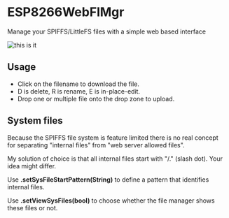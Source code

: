 # ESP8266WebFlMgr
Manage your SPIFFS/LittleFS files with a simple web based interface

![this is it](https://raw.githubusercontent.com/holgerlembke/ESP8266WebFlMgr/master/img/screenshot.jpg)

## Usage
* Click on the filename to download the file.
* D is delete, R is rename, E is in-place-edit.
* Drop one or multiple file onto the drop zone to upload.

## System files

Because the SPIFFS file system is feature limited there is no real concept for separating "internal files" from "web server allowed files".

My solution of choice is that all internal files start with "/." (slash dot). Your idea might differ.

Use __.setSysFileStartPattern(String)__ to define a pattern that identifies internal files.

Use __.setViewSysFiles(bool)__ to choose whether the file manager shows these files or not.

